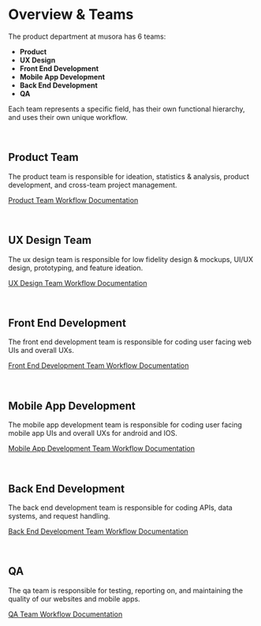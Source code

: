 # Overview & Teams

The product department at musora has 6 teams:

- **Product**
- **UX Design**
- **Front End Development**
- **Mobile App Development**
- **Back End Development**
- **QA**

Each team represents a specific field, has their own functional hierarchy, and uses their own unique workflow.

<br/>

## Product Team
The product team is responsible for ideation, statistics & analysis, product development, 
and cross-team project management.  

[Product Team Workflow Documentation](product-team-workflow.md)

<br/>

## UX Design Team
The ux design team is responsible for low fidelity design & mockups, UI/UX design, prototyping, and feature ideation. 

[UX Design Team Workflow Documentation](ux-design-team-workflow.md)

<br/>

## Front End Development
The front end development team is responsible for coding user facing web UIs and overall UXs.

[Front End Development Team Workflow Documentation](front-end-development-team-workflow.md)

<br/>

## Mobile App Development
The mobile app development team is responsible for coding user facing mobile app UIs and overall UXs for 
android and IOS.

[Mobile App Development Team Workflow Documentation](front-end-development-team-workflow.md)

<br/>

## Back End Development
The back end development team is responsible for coding APIs, data systems, and request handling.

[Back End Development Team Workflow Documentation](back-end-development-team-workflow.md)

<br/>

## QA
The qa team is responsible for testing, reporting on, and maintaining the quality of our 
websites and mobile apps.

[QA Team Workflow Documentation](qa-team-workflow.md)